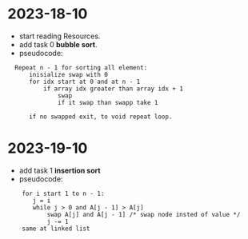 # 2023-18-10

- start reading Resources.
- add task 0 **bubble sort**.
- pseudocode:

```
  Repeat n - 1 for sorting all element:
      inisialize swap with 0
      for idx start at 0 and at n - 1
          if array idx greater than array idx + 1
              swap
              if it swap than swapp take 1

      if no swapped exit, to void repeat loop.
```

# 2023-19-10

- add task 1 **insertion sort**
- pseudocode:

```
    for i start 1 to n - 1:
	   j = i
	   while j > 0 and A[j - 1] > A[j]
		   swap A[j] and A[j - 1] /* swap node insted of value */
		   j -= 1
    same at linked list
```
